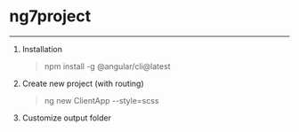 # ng7project

---

1. Installation
   > npm install -g @angular/cli@latest
2. Create new project (with routing)

   > ng new ClientApp --style=scss

3. Customize output folder
